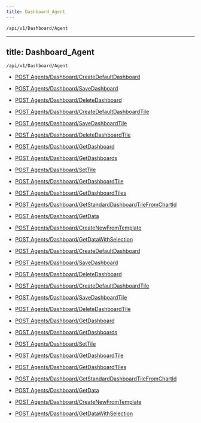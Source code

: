 ```yaml
---
title: Dashboard_Agent
---
```


```http
/api/v1/Dashboard/Agent
```

---

title: Dashboard_Agent
---

```http
/api/v1/Dashboard/Agent
```

* [POST Agents/Dashboard/CreateDefaultDashboard](v1DashboardAgent_CreateDefaultDashboard.md)

* [POST Agents/Dashboard/SaveDashboard](v1DashboardAgent_SaveDashboard.md)

* [POST Agents/Dashboard/DeleteDashboard](v1DashboardAgent_DeleteDashboard.md)

* [POST Agents/Dashboard/CreateDefaultDashboardTile](v1DashboardAgent_CreateDefaultDashboardTile.md)

* [POST Agents/Dashboard/SaveDashboardTile](v1DashboardAgent_SaveDashboardTile.md)

* [POST Agents/Dashboard/DeleteDashboardTile](v1DashboardAgent_DeleteDashboardTile.md)

* [POST Agents/Dashboard/GetDashboard](v1DashboardAgent_GetDashboard.md)

* [POST Agents/Dashboard/GetDashboards](v1DashboardAgent_GetDashboards.md)

* [POST Agents/Dashboard/SetTile](v1DashboardAgent_SetTile.md)

* [POST Agents/Dashboard/GetDashboardTile](v1DashboardAgent_GetDashboardTile.md)

* [POST Agents/Dashboard/GetDashboardTiles](v1DashboardAgent_GetDashboardTiles.md)

* [POST Agents/Dashboard/GetStandardDashboardTileFromChartId](v1DashboardAgent_GetStandardDashboardTileFromChartId.md)

* [POST Agents/Dashboard/GetData](v1DashboardAgent_GetData.md)

* [POST Agents/Dashboard/CreateNewFromTemplate](v1DashboardAgent_CreateNewFromTemplate.md)

* [POST Agents/Dashboard/GetDataWithSelection](v1DashboardAgent_GetDataWithSelection.md)

* [POST Agents/Dashboard/CreateDefaultDashboard](v1DashboardAgent_CreateDefaultDashboard.md)

* [POST Agents/Dashboard/SaveDashboard](v1DashboardAgent_SaveDashboard.md)

* [POST Agents/Dashboard/DeleteDashboard](v1DashboardAgent_DeleteDashboard.md)

* [POST Agents/Dashboard/CreateDefaultDashboardTile](v1DashboardAgent_CreateDefaultDashboardTile.md)

* [POST Agents/Dashboard/SaveDashboardTile](v1DashboardAgent_SaveDashboardTile.md)

* [POST Agents/Dashboard/DeleteDashboardTile](v1DashboardAgent_DeleteDashboardTile.md)

* [POST Agents/Dashboard/GetDashboard](v1DashboardAgent_GetDashboard.md)

* [POST Agents/Dashboard/GetDashboards](v1DashboardAgent_GetDashboards.md)

* [POST Agents/Dashboard/SetTile](v1DashboardAgent_SetTile.md)

* [POST Agents/Dashboard/GetDashboardTile](v1DashboardAgent_GetDashboardTile.md)

* [POST Agents/Dashboard/GetDashboardTiles](v1DashboardAgent_GetDashboardTiles.md)

* [POST Agents/Dashboard/GetStandardDashboardTileFromChartId](v1DashboardAgent_GetStandardDashboardTileFromChartId.md)

* [POST Agents/Dashboard/GetData](v1DashboardAgent_GetData.md)

* [POST Agents/Dashboard/CreateNewFromTemplate](v1DashboardAgent_CreateNewFromTemplate.md)

* [POST Agents/Dashboard/GetDataWithSelection](v1DashboardAgent_GetDataWithSelection.md)
